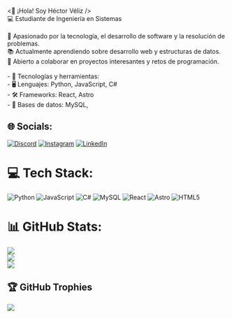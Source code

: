 <👋 ¡Hola! Soy Héctor Véliz  /><br>💻 Estudiante de Ingeniería en Sistemas  <br><br>🎯 Apasionado por la tecnología, el desarrollo de software y la resolución de problemas.  <br>📚 Actualmente aprendiendo sobre desarrollo web y estructuras de datos.  <br>🤝 Abierto a colaborar en proyectos interesantes y retos de programación.  <br><br>- 🚀 Tecnologías y herramientas:<br>- 🖥️ Lenguajes: Python, JavaScript, C#<br>- 🛠️ Frameworks: React, Astro  <br>- 💾 Bases de datos: MySQL,  


## 🌐 Socials:
[![Discord](https://img.shields.io/badge/Discord-%237289DA.svg?logo=discord&logoColor=white)](https://discord.gg/hvelizgr) [![Instagram](https://img.shields.io/badge/Instagram-%23E4405F.svg?logo=Instagram&logoColor=white)](https://instagram.com/hvelizgr) [![LinkedIn](https://img.shields.io/badge/LinkedIn-%230077B5.svg?logo=linkedin&logoColor=white)](https://linkedin.com/in/hvelizgr) 

# 💻 Tech Stack:
![Python](https://img.shields.io/badge/python-3670A0?style=flat&logo=python&logoColor=ffdd54) ![JavaScript](https://img.shields.io/badge/javascript-%23323330.svg?style=flat&logo=javascript&logoColor=%23F7DF1E) ![C#](https://img.shields.io/badge/c%23-%23239120.svg?style=flat&logo=csharp&logoColor=white) ![MySQL](https://img.shields.io/badge/mysql-4479A1.svg?style=flat&logo=mysql&logoColor=white) ![React](https://img.shields.io/badge/react-%2320232a.svg?style=flat&logo=react&logoColor=%2361DAFB) ![Astro](https://img.shields.io/badge/astro-%232C2052.svg?style=flat&logo=astro&logoColor=white) ![HTML5](https://img.shields.io/badge/html5-%23E34F26.svg?style=flat&logo=html5&logoColor=white)

# 📊 GitHub Stats:
![](https://github-readme-stats.vercel.app/api?username=hvelizgr&theme=transparent&hide_border=false&include_all_commits=false&count_private=false)<br/>
![](https://github-readme-streak-stats.herokuapp.com/?user=hvelizgr&theme=transparent&hide_border=false)<br/>
![](https://github-readme-stats.vercel.app/api/top-langs/?username=hvelizgr&theme=transparent&hide_border=false&include_all_commits=false&count_private=false&layout=compact)

## 🏆 GitHub Trophies
![](https://github-profile-trophy.vercel.app/?username=hvelizgr&theme=onedark&no-frame=true&no-bg=true&margin-w=4)

<!-- Proudly created with GPRM ( https://gprm.itsvg.in ) -->
